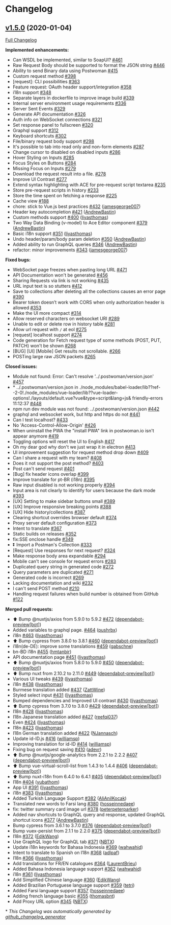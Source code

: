 # Changelog

## [v1.5.0](https://github.com/liyasthomas/postwoman/tree/v1.5.0) (2020-01-04)

[Full Changelog](https://github.com/liyasthomas/postwoman/compare/v1.0.0...v1.5.0)

**Implemented enhancements:**

- Can WSDL be implemented, similar to SoapUI? [\#461](https://github.com/liyasthomas/postwoman/issues/461)
- Raw Request Body should be supported  to format the JSON string [\#446](https://github.com/liyasthomas/postwoman/issues/446)
- Ability to send Binary data using Postwoman [\#415](https://github.com/liyasthomas/postwoman/issues/415)
- Custom request method [\#398](https://github.com/liyasthomas/postwoman/issues/398)
- \[request\]: CLI possibilities [\#363](https://github.com/liyasthomas/postwoman/issues/363)
- Feature request: OAuth header support/integration [\#358](https://github.com/liyasthomas/postwoman/issues/358)
- i18n support [\#348](https://github.com/liyasthomas/postwoman/issues/348)
- Separate layers in dockerfile to improve image build [\#339](https://github.com/liyasthomas/postwoman/issues/339)
-  Internal server environment usage requirements [\#336](https://github.com/liyasthomas/postwoman/issues/336)
- Server Sent Events [\#329](https://github.com/liyasthomas/postwoman/issues/329)
- Generate API documentation [\#326](https://github.com/liyasthomas/postwoman/issues/326)
- Auth info on WebSocket connections [\#321](https://github.com/liyasthomas/postwoman/issues/321)
- Set response panel to fullscreen [\#320](https://github.com/liyasthomas/postwoman/issues/320)
- Graphql support  [\#312](https://github.com/liyasthomas/postwoman/issues/312)
- Keyboard shortcuts [\#302](https://github.com/liyasthomas/postwoman/issues/302)
- File/binary request body support  [\#298](https://github.com/liyasthomas/postwoman/issues/298)
- It's possible to tab into read only and non-form elements [\#287](https://github.com/liyasthomas/postwoman/issues/287)
- Change cursor to disabled on disabled inputs [\#286](https://github.com/liyasthomas/postwoman/issues/286)
- Hover Styling on Inputs [\#285](https://github.com/liyasthomas/postwoman/issues/285)
- Focus Styles on Buttons [\#284](https://github.com/liyasthomas/postwoman/issues/284)
- Missing Focus on Inputs [\#279](https://github.com/liyasthomas/postwoman/issues/279)
- Download the request result into a file. [\#278](https://github.com/liyasthomas/postwoman/issues/278)
- Improve UI Contrast [\#277](https://github.com/liyasthomas/postwoman/issues/277)
- Extend syntax highlighting with ACE for pre-request script textarea [\#235](https://github.com/liyasthomas/postwoman/issues/235)
- Store pre-request scripts in history [\#233](https://github.com/liyasthomas/postwoman/issues/233)
- Store the time spent on fetching a response [\#225](https://github.com/liyasthomas/postwoman/issues/225)
- Cache view [\#188](https://github.com/liyasthomas/postwoman/issues/188)
- chore: stick to Vue.js best practices [\#432](https://github.com/liyasthomas/postwoman/pull/432) ([jamesgeorge007](https://github.com/jamesgeorge007))
- Header key autocompletion [\#421](https://github.com/liyasthomas/postwoman/pull/421) ([AndrewBastin](https://github.com/AndrewBastin))
- Custom methods support [\#400](https://github.com/liyasthomas/postwoman/pull/400) ([liyasthomas](https://github.com/liyasthomas))
- Two Way Data Binding \(v-model\) to Ace Editor component [\#379](https://github.com/liyasthomas/postwoman/pull/379) ([AndrewBastin](https://github.com/AndrewBastin))
- Basic i18n support [\#351](https://github.com/liyasthomas/postwoman/pull/351) ([liyasthomas](https://github.com/liyasthomas))
- Undo header/param/body param deletion [\#350](https://github.com/liyasthomas/postwoman/pull/350) ([AndrewBastin](https://github.com/AndrewBastin))
- Added ability to run GraphQL queries [\#346](https://github.com/liyasthomas/postwoman/pull/346) ([AndrewBastin](https://github.com/AndrewBastin))
- refactor: minor improvements [\#343](https://github.com/liyasthomas/postwoman/pull/343) ([jamesgeorge007](https://github.com/jamesgeorge007))

**Fixed bugs:**

- WebSocket page freezes when pasting long URL [\#471](https://github.com/liyasthomas/postwoman/issues/471)
- API Documentation won't be generated [\#456](https://github.com/liyasthomas/postwoman/issues/456)
- Sharing Requests via link is not working [\#435](https://github.com/liyasthomas/postwoman/issues/435)
- URL input text is so stutters [\#412](https://github.com/liyasthomas/postwoman/issues/412)
- Save to collections after deleting all the collections causes an error page [\#390](https://github.com/liyasthomas/postwoman/issues/390)
- Bearer token doesn’t work with CORS when only authorization header is allowed [\#353](https://github.com/liyasthomas/postwoman/issues/353)
- Make the UI more compact [\#314](https://github.com/liyasthomas/postwoman/issues/314)
- Allow reserved characters on websocket URI [\#289](https://github.com/liyasthomas/postwoman/issues/289)
- Unable to edit or delete row in history table [\#281](https://github.com/liyasthomas/postwoman/issues/281)
- Allow url request with `/` at eol [\#275](https://github.com/liyasthomas/postwoman/issues/275)
- \[request\] localhost support [\#274](https://github.com/liyasthomas/postwoman/issues/274)
- Code generation for Fetch request type of some methods \(POST, PUT, PATCH\) won't be shown [\#268](https://github.com/liyasthomas/postwoman/issues/268)
- \[BUG\] \[UI\] \[Mobile\] Get results not scrollable. [\#266](https://github.com/liyasthomas/postwoman/issues/266)
- POSTing large raw JSON packets [\#265](https://github.com/liyasthomas/postwoman/issues/265)

**Closed issues:**

- Module not found: Error: Can't resolve '../.postwoman/version.json' [\#457](https://github.com/liyasthomas/postwoman/issues/457)
- \* ../.postwoman/version.json in ./node\_modules/babel-loader/lib??ref--2-0!./node\_modules/vue-loader/lib??vue-loader-options!./layouts/default.vue?vue&type=script&lang=js&        friendly-errors 11:12:37   [\#448](https://github.com/liyasthomas/postwoman/issues/448)
- npm run dev module was not found: ../.postwoman/version.json [\#442](https://github.com/liyasthomas/postwoman/issues/442)
- graphql and websocket work, but http and https do not [\#441](https://github.com/liyasthomas/postwoman/issues/441)
- Can I test localhost? [\#433](https://github.com/liyasthomas/postwoman/issues/433)
- No 'Access-Control-Allow-Origin' [\#426](https://github.com/liyasthomas/postwoman/issues/426)
- When uninstall the PWA the "install PWA" link in postwoman.io isn't appear anymore [\#419](https://github.com/liyasthomas/postwoman/issues/419)
- Toggling options will reset the UI to English [\#417](https://github.com/liyasthomas/postwoman/issues/417)
- Oh my dear god why don't we just wrap it in electron [\#413](https://github.com/liyasthomas/postwoman/issues/413)
- UI improvement suggestion for request method drop down [\#409](https://github.com/liyasthomas/postwoman/issues/409)
- Can I share a request with my team? [\#408](https://github.com/liyasthomas/postwoman/issues/408)
- Does it not support the post method? [\#403](https://github.com/liyasthomas/postwoman/issues/403)
- Post can't send request [\#401](https://github.com/liyasthomas/postwoman/issues/401)
- \[Bug\] fix header icons overlap [\#399](https://github.com/liyasthomas/postwoman/issues/399)
- Improve translate for pt-BR \(i18n\) [\#395](https://github.com/liyasthomas/postwoman/issues/395)
- Raw input disabled is not working properly [\#394](https://github.com/liyasthomas/postwoman/issues/394)
- Input area is not clearly to identify for users because the dark mode [\#393](https://github.com/liyasthomas/postwoman/issues/393)
- \[UX\] Setting to make sidebar buttons small [\#389](https://github.com/liyasthomas/postwoman/issues/389)
- \[UX\] Improve responsive breaking points [\#388](https://github.com/liyasthomas/postwoman/issues/388)
- \[UX\] Hide history/collections  [\#387](https://github.com/liyasthomas/postwoman/issues/387)
- Clearing shortcut overrides browser default [\#374](https://github.com/liyasthomas/postwoman/issues/374)
- Proxy server default configuration [\#373](https://github.com/liyasthomas/postwoman/issues/373)
- Intent to translate [\#367](https://github.com/liyasthomas/postwoman/issues/367)
- Static builds on releases [\#352](https://github.com/liyasthomas/postwoman/issues/352)
- fix:SSE onclose handle [\#349](https://github.com/liyasthomas/postwoman/issues/349)
- ⏬ Import a Postman's Collection [\#333](https://github.com/liyasthomas/postwoman/issues/333)
- \[Request\] Use responses for next request? [\#324](https://github.com/liyasthomas/postwoman/issues/324)
- Make response body area expandable [\#294](https://github.com/liyasthomas/postwoman/issues/294)
- Mobile can't see console for request errors [\#283](https://github.com/liyasthomas/postwoman/issues/283)
- Duplicated query string in generated code [\#272](https://github.com/liyasthomas/postwoman/issues/272)
- Query parameters are duplicated [\#271](https://github.com/liyasthomas/postwoman/issues/271)
- Generated code is incorrect [\#269](https://github.com/liyasthomas/postwoman/issues/269)
- Lacking documentation and wiki [\#232](https://github.com/liyasthomas/postwoman/issues/232)
- I can't send POST method [\#210](https://github.com/liyasthomas/postwoman/issues/210)
- Handling request failures when build number is obtained from GitHub [\#122](https://github.com/liyasthomas/postwoman/issues/122)

**Merged pull requests:**

- ⬆️ Bump @nuxtjs/axios from 5.9.0 to 5.9.2 [\#472](https://github.com/liyasthomas/postwoman/pull/472) ([dependabot-preview[bot]](https://github.com/apps/dependabot-preview))
- Added variables to graphql page. [\#464](https://github.com/liyasthomas/postwoman/pull/464) ([pushrbx](https://github.com/pushrbx))
- i18n [\#463](https://github.com/liyasthomas/postwoman/pull/463) ([liyasthomas](https://github.com/liyasthomas))
- ⬆️ Bump cypress from 3.8.0 to 3.8.1 [\#460](https://github.com/liyasthomas/postwoman/pull/460) ([dependabot-preview[bot]](https://github.com/apps/dependabot-preview))
- i18n\(de-DE\): improve some translations [\#459](https://github.com/liyasthomas/postwoman/pull/459) ([gabschne](https://github.com/gabschne))
- bn-BD i18n [\#455](https://github.com/liyasthomas/postwoman/pull/455) ([hmtanbir](https://github.com/hmtanbir))
- API documentation page [\#451](https://github.com/liyasthomas/postwoman/pull/451) ([liyasthomas](https://github.com/liyasthomas))
- ⬆️ Bump @nuxtjs/axios from 5.8.0 to 5.9.0 [\#450](https://github.com/liyasthomas/postwoman/pull/450) ([dependabot-preview[bot]](https://github.com/apps/dependabot-preview))
- ⬆️ Bump nuxt from 2.10.2 to 2.11.0 [\#449](https://github.com/liyasthomas/postwoman/pull/449) ([dependabot-preview[bot]](https://github.com/apps/dependabot-preview))
- Various UI tweaks [\#439](https://github.com/liyasthomas/postwoman/pull/439) ([liyasthomas](https://github.com/liyasthomas))
- i18n [\#438](https://github.com/liyasthomas/postwoman/pull/438) ([liyasthomas](https://github.com/liyasthomas))
- Burmese translation added [\#437](https://github.com/liyasthomas/postwoman/pull/437) ([ZattWine](https://github.com/ZattWine))
- Styled select input [\#431](https://github.com/liyasthomas/postwoman/pull/431) ([liyasthomas](https://github.com/liyasthomas))
- Bumped dependencies and Improved UI contrast [\#430](https://github.com/liyasthomas/postwoman/pull/430) ([liyasthomas](https://github.com/liyasthomas))
- ⬆️ Bump cypress from 3.7.0 to 3.8.0 [\#429](https://github.com/liyasthomas/postwoman/pull/429) ([dependabot-preview[bot]](https://github.com/apps/dependabot-preview))
- I18n [\#428](https://github.com/liyasthomas/postwoman/pull/428) ([liyasthomas](https://github.com/liyasthomas))
- I18n Japanese translation added [\#427](https://github.com/liyasthomas/postwoman/pull/427) ([reefqi037](https://github.com/reefqi037))
- Even [\#424](https://github.com/liyasthomas/postwoman/pull/424) ([liyasthomas](https://github.com/liyasthomas))
- I18n [\#423](https://github.com/liyasthomas/postwoman/pull/423) ([liyasthomas](https://github.com/liyasthomas))
- I18n German translation added [\#422](https://github.com/liyasthomas/postwoman/pull/422) ([NJannasch](https://github.com/NJannasch))
- Update id-ID.js [\#416](https://github.com/liyasthomas/postwoman/pull/416) ([williamsp](https://github.com/williamsp))
- Improving translation for id-ID [\#414](https://github.com/liyasthomas/postwoman/pull/414) ([williamsp](https://github.com/williamsp))
- Fixing bug on request saving [\#410](https://github.com/liyasthomas/postwoman/pull/410) ([adevr](https://github.com/adevr))
- ⬆️ Bump @nuxtjs/google-analytics from 2.2.1 to 2.2.2 [\#407](https://github.com/liyasthomas/postwoman/pull/407) ([dependabot-preview[bot]](https://github.com/apps/dependabot-preview))
- ⬆️ Bump vue-virtual-scroll-list from 1.4.3 to 1.4.4 [\#406](https://github.com/liyasthomas/postwoman/pull/406) ([dependabot-preview[bot]](https://github.com/apps/dependabot-preview))
- ⬆️ Bump nuxt-i18n from 6.4.0 to 6.4.1 [\#405](https://github.com/liyasthomas/postwoman/pull/405) ([dependabot-preview[bot]](https://github.com/apps/dependabot-preview))
- I18n [\#404](https://github.com/liyasthomas/postwoman/pull/404) ([yubathom](https://github.com/yubathom))
- App UI [\#391](https://github.com/liyasthomas/postwoman/pull/391) ([liyasthomas](https://github.com/liyasthomas))
- i18n [\#383](https://github.com/liyasthomas/postwoman/pull/383) ([liyasthomas](https://github.com/liyasthomas))
- Added Turkish Language Support [\#382](https://github.com/liyasthomas/postwoman/pull/382) ([AliAnilKocak](https://github.com/AliAnilKocak))
- Translated new words to Farsi lang [\#380](https://github.com/liyasthomas/postwoman/pull/380) ([hosseinnedaee](https://github.com/hosseinnedaee))
- fix: twitter summary card image url [\#378](https://github.com/liyasthomas/postwoman/pull/378) ([peterpeterparker](https://github.com/peterpeterparker))
- Added nav shortcuts to GraphQL query and response, updated GraphQL shortcut icons [\#377](https://github.com/liyasthomas/postwoman/pull/377) ([AndrewBastin](https://github.com/AndrewBastin))
- Bump cypress from 3.6.1 to 3.7.0 [\#376](https://github.com/liyasthomas/postwoman/pull/376) ([dependabot-preview[bot]](https://github.com/apps/dependabot-preview))
- Bump vuex-persist from 2.1.1 to 2.2.0 [\#375](https://github.com/liyasthomas/postwoman/pull/375) ([dependabot-preview[bot]](https://github.com/apps/dependabot-preview))
- I18n [\#372](https://github.com/liyasthomas/postwoman/pull/372) ([EdikWang](https://github.com/EdikWang))
- Use GraphQL logo for GraphQL tab [\#371](https://github.com/liyasthomas/postwoman/pull/371) ([NBTX](https://github.com/NBTX))
- Update i18n keywords for Bahasa Indonesia [\#369](https://github.com/liyasthomas/postwoman/pull/369) ([wahwahid](https://github.com/wahwahid))
- Intent to translate to Spanish on I18n [\#368](https://github.com/liyasthomas/postwoman/pull/368) ([adlpaf](https://github.com/adlpaf))
- I18n [\#366](https://github.com/liyasthomas/postwoman/pull/366) ([liyasthomas](https://github.com/liyasthomas))
- Add translations for FR/EN catalogues [\#364](https://github.com/liyasthomas/postwoman/pull/364) ([LaurentBrieu](https://github.com/LaurentBrieu))
- Added Bahasa Indonesia language support [\#362](https://github.com/liyasthomas/postwoman/pull/362) ([wahwahid](https://github.com/wahwahid))
- i18n [\#361](https://github.com/liyasthomas/postwoman/pull/361) ([liyasthomas](https://github.com/liyasthomas))
- Add Simplified Chinese language [\#360](https://github.com/liyasthomas/postwoman/pull/360) ([EdikWang](https://github.com/EdikWang))
- Added Brazilian Portuguese language support [\#359](https://github.com/liyasthomas/postwoman/pull/359) ([tetri](https://github.com/tetri))
- Added Farsi language support [\#357](https://github.com/liyasthomas/postwoman/pull/357) ([hosseinnedaee](https://github.com/hosseinnedaee))
- Adding french language basic [\#355](https://github.com/liyasthomas/postwoman/pull/355) ([thomasbnt](https://github.com/thomasbnt))
- Add Proxy URL option [\#345](https://github.com/liyasthomas/postwoman/pull/345) ([NBTX](https://github.com/NBTX))



\* *This Changelog was automatically generated by [github_changelog_generator](https://github.com/github-changelog-generator/github-changelog-generator)*

